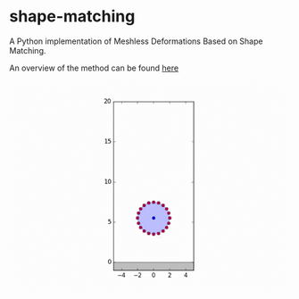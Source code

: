 # shape-matching
A Python implementation of Meshless Deformations Based on Shape Matching.

An overview of the method can be found [here](documentation.ipynb)

![Meshless Deformations Based on Shape Matching](img/shape-matching.gif)


